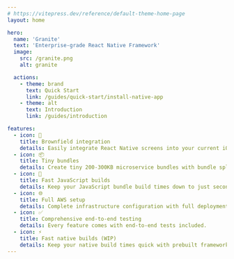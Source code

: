 ```yaml
---
# https://vitepress.dev/reference/default-theme-home-page
layout: home

hero:
  name: 'Granite'
  text: 'Enterprise-grade React Native Framework'
  image:
    src: /granite.png
    alt: granite

  actions:
    - theme: brand
      text: Quick Start
      link: /guides/quick-start/install-native-app
    - theme: alt
      text: Introduction
      link: /guides/introduction

features:
  - icon: 🔌
    title: Brownfield integration
    details: Easily integrate React Native screens into your current iOS and Android apps.
  - icon: 📦
    title: Tiny bundles
    details: Create tiny 200-300KB microservice bundles with bundle splitting and smart optimization.
  - icon: 🚀
    title: Fast JavaScript builds
    details: Keep your JavaScript bundle build times down to just seconds using ESBuild.
  - icon: 🌐
    title: Full AWS setup
    details: Complete infrastructure configuration with full deployment control.
  - icon: ✅
    title: Comprehensive end-to-end testing
    details: Every feature comes with end-to-end tests included.
  - icon: ⚡️
    title: Fast native builds (WIP)
    details: Keep your native build times quick with prebuilt frameworks.
---
```

